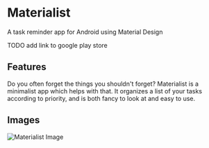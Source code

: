 Materialist
===========
A task reminder app for Android using Material Design

TODO add link to google play store

## Features
Do you often forget the things you shouldn't forget? Materialist is a minimalist app which helps with that. It organizes a list of your tasks according to priority, and is both fancy to look at and easy to use.

## Images
![Materialist Image](http://i.imgur.com/IkPgLSH.png)
